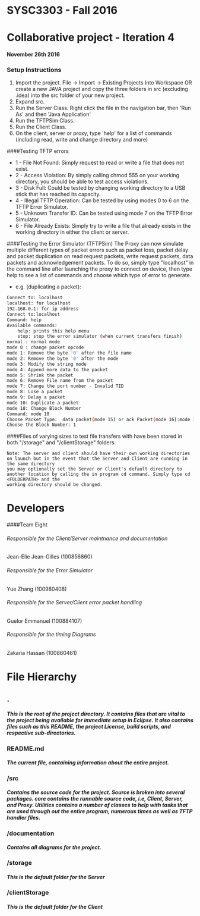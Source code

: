 # SYSC3303 - Fall 2016
# Collaborative project - Iteration 4
#### November 26th 2016

### Setup Instructions
1. Import the project. File -> Import -> Existing Projects Into Workspace OR create a new JAVA project and copy the three folders in src (excluding .idea) into the src folder of your new project. 
2. Expand src\.
3. Run the Server Class. Right click the file in the navigation bar, then 'Run As' and then 'Java Application' 
4. Run the TFTPSim Class. 
5. Run the Client Class.
6. On the client, server or proxy, type 'help' for a list of commands (including read, write and change directory and more)

####Testing TFTP errors
- 1 - File Not Found: Simply request to read or write a file that does not exist.
- 2 - Access Violation: By simply calling chmod 555 on your working directory, you should be able to test access violations.
- 3 - Disk Full: Could be tested by changing working directory to a USB stick that has reached its capacity.
- 4 - Illegal TFTP Operation: Can be tested by using modes 0 to 6 on the TFTP Error Simulator.
- 5 - Unknown Transfer ID: Can be tested using mode 7 on the TFTP Error Simulator.
- 6 - File Already Exists: Simply try to write a file that already exists in the working directory in either the client or server.

####Testing the Error Simulator (TFTPSim)
	The Proxy can now simulate multiple different types of packet errors such as packet loss, packet delay and packet duplication 
	on read request packets, write request packets, data packets and acknowledgement packets. To do so, simply type "localhost" in the 
	command line after launching the proxy to connect on device, then type help to see a list of commands and choose which type of error to generate.

- e.g. (duplicating a packet):
```sh
Connect to: localhost
localhost: for localhost
192.168.0.1: for ip address
Connect to:localhost
Command: help
Available commands:
    help: prints this help menu
    stop: stop the error simulator (when current transfers finish)
normal : normal mode 
mode 0 : change packet opcode 
mode 1: Remove the byte '0' after the file name
mode 2: Remove the byte '0' after the mode
mode 3: Modify the string mode
mode 4: Append more data to the packet
mode 5: Shrink the packet
mode 6: Remove File name from the packet
mode 7: Change the port number - Invalid TID
mode 8: Lose a packet
mode 9: Delay a packet
mode 10: Duplicate a packet
mode 18: Change Block Number
Command: mode 10
Choose Packet Type:  data packet(mode 15) or ack Packet(mode 16):mode 16
Choose the Block Number: 1
```

####Files of varying sizes to test file transfers with have been stored in both "/storage" and "/clientStorage" folders.
	
	Note: The server and client should have their own working directories on launch but in the event that the Server and Client are running in the same directory 
	you may optionally set the Server or Client's default directory to another location by calling the in program cd command. Simply type cd <FOLDERPATH> and the
	working directory should be changed.
	

# Developers
####Team Eight

###### Responsible for the Client/Server maintnance and documentation
Jean-Elie Jean-Gilles	(100856860)

###### Responsible for the Error Simulator
Yue Zhang 				(100980408)

###### Responsible for the Server/Client error packet handling
Guelor Emmanuel  		(100884107)

###### Responsible for the timing Diagrams 
Zakaria Hassan			(100860461)



# File Hierarchy
## .
##### This is the root of the project directory. It contains files that are vital to the project being available for immediate setup in Eclipse. It also contains files such as this README, the project License, build scripts, and respective sub-directories.
### README.md
##### The current file, containing information about the entire project.
### /src
##### Contains the source code for the project. Source is broken into several packages. core contains the runnable source code, i.e, Client, Server, and Proxy. Utilities contains a number of classes to help with tasks that are used through out the entire program, numerous times as well as TFTP handler files. 
### /documentation
##### Contains all diagrams for the project.
### /storage
##### This is the default folder for the Server
### /clientStorage
##### This is the default folder for the Client

